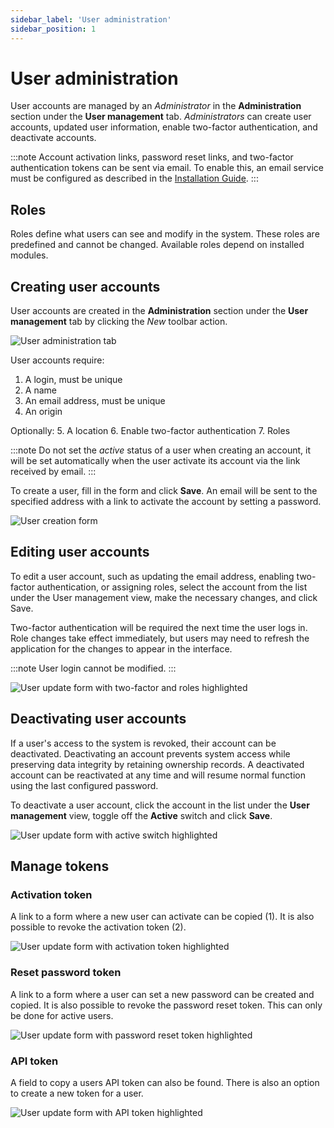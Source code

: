 ```yaml
---
sidebar_label: 'User administration'
sidebar_position: 1
---
```


# User administration

User accounts are managed by an _Administrator_ in the **Administration** section under the **User management** tab. _Administrators_ can create user accounts, updated user information, enable two-factor authentication, and deactivate accounts.

:::note
Account activation links, password reset links, and two-factor authentication tokens can be sent via email. To enable this, an email service must be configured as described in the [Installation Guide](/getting-started#mail-service-configuration).
:::

## Roles

Roles define what users can see and modify in the system. These roles are predefined and cannot be changed. Available roles depend on installed modules.

## Creating user accounts

User accounts are created in the **Administration** section under the **User management** tab by clicking the _New_ toolbar action.

![User administration tab](./assets/user_administration.png)

User accounts require:
1.  A login, must be unique
2.  A name
3.  An email address, must be unique
4.  An origin

Optionally:
5.  A location
6.  Enable two-factor authentication
7.  Roles

:::note
Do not set the _active_ status of a user when creating an account, it will be set automatically when the user activate its account via the link received by email.
:::

To create a user, fill in the form and click **Save**. An email will be sent to the specified address with a link to activate the account by setting a password.

![User creation form](./assets/create_user.png)

## Editing user accounts

To edit a user account, such as updating the email address, enabling two-factor authentication, or assigning roles, select the account from the list under the User management view, make the necessary changes, and click Save.

Two-factor authentication will be required the next time the user logs in.
Role changes take effect immediately, but users may need to refresh the application for the changes to appear in the interface.

:::note
User login cannot be modified.
:::

![User update form with two-factor and roles highlighted](./assets/update_user.png)

## Deactivating user accounts

If a user's access to the system is revoked, their account can be deactivated. Deactivating an account prevents system access while preserving data integrity by retaining ownership records. A deactivated account can be reactivated at any time and will resume normal function using the last configured password.

To deactivate a user account, click the account in the list under the **User management** view, toggle off the **Active** switch and click **Save**.

![User update form with active switch highlighted](./assets/deactivate_user.png)

## Manage tokens

### Activation token

A link to a form where a new user can activate can be copied (1). It is also possible to revoke the activation token (2).

![User update form with activation token highlighted](./assets/activation_token.png)

### Reset password token

A link to a form where a user can set a new password can be created and copied. It is also possible to revoke the password reset token. This can only be done for active users.

![User update form with password reset token highlighted](./assets/reset_password_token.png)

### API token

A field to copy a users API token can also be found. There is also an option to create a new token for a user.

![User update form with API token highlighted](./assets/api_token.png)
